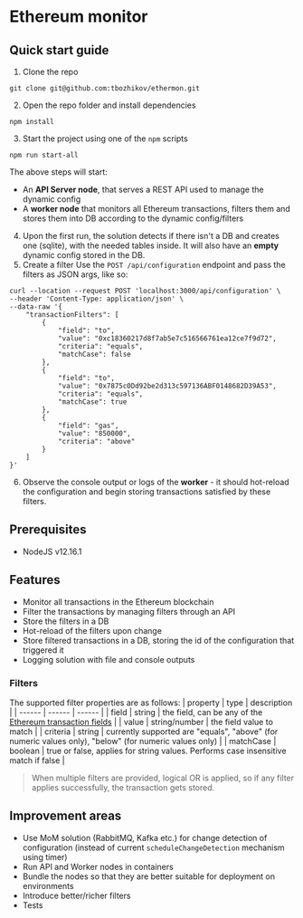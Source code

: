 # Ethereum monitor

## Quick start guide
1. Clone the repo
```
git clone git@github.com:tbozhikov/ethermon.git
```
2. Open the repo folder and install dependencies

```
npm install  
```
3. Start the project using one of the `npm` scripts
```
npm run start-all
```

The above steps will start: 
- An **API Server node**, that serves a REST API used to manage the dynamic config
- A **worker node** that monitors all Ethereum transactions, filters them and stores them into DB according to the dynamic config/filters

4. Upon the first run, the solution detects if there isn't a DB and creates one (sqlite), with the needed tables inside. It will also have an **empty** dynamic config stored in the DB.
5. Create a filter 
    Use the `POST /api/configuration` endpoint and pass the filters as JSON args, like so:

```
curl --location --request POST 'localhost:3000/api/configuration' \
--header 'Content-Type: application/json' \
--data-raw '{
    "transactionFilters": [
        {
            "field": "to",
            "value": "0xc18360217d8f7ab5e7c516566761ea12ce7f9d72",
            "criteria": "equals",
            "matchCase": false
        },
        {
            "field": "to",
            "value": "0x7875c0Dd92be2d313c597136ABF0148682D39A53",
            "criteria": "equals",
            "matchCase": true
        },
        {
            "field": "gas",
            "value": "850000",
            "criteria": "above"
        }
    ]
}'
```

6. Observe the console output or logs of the **worker** - it should hot-reload the configuration and begin storing transactions satisfied by these filters.
## Prerequisites
- NodeJS v12.16.1

## Features
- Monitor all transactions in the Ethereum blockchain
- Filter the transactions by managing filters through an API
- Store the filters in a DB
- Hot-reload of the filters upon change
- Store filtered transactions in a DB, storing the id of the configuration that triggered it
- Logging solution with file and console outputs

### Filters
The supported filter properties are as follows:
| property | type | description |
| ------ | ------ | ------ |
| field | string | the field, can be any of the [Ethereum transaction fields](https://medium.com/coinmonks/transactions-in-ethereum-e85a73068f74) |
| value | string/number | the field value to match |
| criteria | string | currently supported are "equals", "above" (for numeric values only), "below" (for numeric values only) |
| matchCase | boolean | true or false, applies for string values. Performs case insensitive match if false |

> When multiple filters are provided, logical OR is applied, so if any filter applies successfully, the transaction gets stored.   


## Improvement areas
- Use MoM solution (RabbitMQ, Kafka etc.) for change detection of configuration (instead of current `scheduleChangeDetection` mechanism using timer)
- Run API and Worker nodes in containers
- Bundle the nodes so that they are better suitable for deployment on environments  
- Introduce better/richer filters
- Tests
